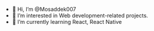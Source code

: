 - 👋 Hi, I’m @Mosaddek007
- 👀 I’m interested in Web development-related projects.
- 🌱 I’m currently learning React, React Native

<!---
Mosaddek007/Mosaddek007 is a ✨ special ✨ repository because its `README.md` (this file) appears on your GitHub profile.
You can click the Preview link to take a look at your changes.
--->
